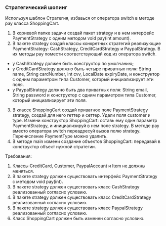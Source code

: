 ### Стратегический шопинг

Используя шаблон Стратегия, избавься от оператора switch в методе pay класса ShoppingCart.
1. В корневой папке задачи создай пакет strategy и в нем интерфейс PaymentStrategy с одним методом void pay(int amount).
2. В пакете strategy создай классы конкретных стратегий реализующие PaymentStrategy:
CashStrategy, CreditCardStrategy и PaypalStrategy. В их методы pay помести соответствующий код из оператора switch.
- у CashStrategy должен быть конструктор по умолчанию;
- у CreditCardStrategy должно быть четыре приватных поля: String name, String cardNumber, int cvv, LocalDate expiryDate,
и конструктор с одним параметром типа Customer, который инициализирует эти поля.
- у PaypalStrategy должно быть два приватных поля: String email, String password
и конструктор с одним параметром типа Customer, который инициализирует эти поля.
3. В классе ShoppingCart создай приватное поле PaymentStrategy strategy, создай для него геттер и сеттер.
Удали поля customer и type. Измени конструктор ShoppingCart: оставь ему один параметр PaymentStrategy,
и инициализируй в нем поле strategy. В методе pay вместо оператора switch переадресуй вызов полю strategy.
Перечисление PaymentType можно удалить.
4. В методе main измени создание объектов ShoppingCart: передавай в конструктор объект нужной стратегии.


Требования:
1.	Классы CreditCard, Customer, PaypalAccount и Item не должны меняться.
2.	В пакете strategy должен существовать интерфейс PaymentStrategy с методом void pay(int).
3.	В пакете strategy должен существовать класс CashStrategy реализованный согласно условию.
4.	В пакете strategy должен существовать класс CreditCardStrategy реализованный согласно условию.
5.	В пакете strategy должен существовать класс PaypalStrategy реализованный согласно условию.
6.	Класс ShoppingCart должен быть изменен согласно условию.


